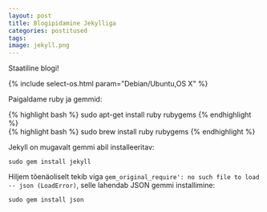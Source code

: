 ```yaml
---
layout: post
title: Blogipidamine Jekylliga
categories: postitused
tags: 
image: jekyll.png
---
```

Staatiline blogi!

{% include select-os.html param="Debian/Ubuntu,OS X" %}

Paigaldame ruby ja gemmid:

<div class="tab-content"><div class="tab-pane active" id="debian_ubuntu">
{% highlight bash %}
sudo apt-get install ruby rubygems
{% endhighlight %}
</div>
<div class="tab-pane" id="osx">
{% highlight bash %}
sudo brew install ruby rubygems
{% endhighlight %}
</div>
</div>

Jekyll on mugavalt gemmi abil installeeritav:

    sudo gem install jekyll

Hiljem tõenäoliselt tekib viga `gem_original_require': no such file to load -- json (LoadError)`, selle lahendab JSON gemmi installimine:

    sudo gem install json

